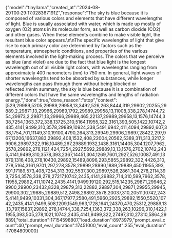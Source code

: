 {"model":"tinyllama","created_at":"2024-08-29T00:29:17.028367191Z","response":"The sky is blue because it is composed of various colors and elements that have different wavelengths of light. Blue is usually associated with water, which is made up mostly of oxygen (O2) atoms in its molecular form, as well as carbon dioxide (CO2) and other gases. When these elements combine to make visible light, the resultant blue color appears.\n\nThe specific wavelengths of light that give rise to each primary color are determined by factors such as the temperature, atmospheric conditions, and properties of the various elements involved in the light-making process. The colors that we perceive as blue (and violet) are due to the fact that blue light is the longest wavelength out of all visible light colors, with wavelengths ranging from approximately 400 nanometers (nm) to 750 nm. In general, light waves of shorter wavelengths tend to be absorbed by substances, while longer wavelengths can pass through them without being blocked or reflected.\n\nIn summary, the sky is blue because it is a combination of different colors that have the same wavelengths and lengths of radiation energy.","done":true,"done_reason":"stop","context":[529,29989,5205,29989,29958,13,3492,526,263,8444,319,29902,20255,29889,2,29871,13,29966,29989,1792,29989,29958,13,11008,338,278,14744,7254,29973,2,29871,13,29966,29989,465,22137,29989,29958,13,1576,14744,338,7254,1363,372,338,13725,310,5164,11955,322,3161,393,505,1422,10742,2435,4141,9499,310,3578,29889,10924,338,5491,6942,411,4094,29892,607,338,1754,701,11149,310,19100,4790,264,313,29949,29906,29897,28422,297,967,13206,16637,883,29892,408,1532,408,22004,20562,5389,311,313,3217,29906,29897,322,916,10489,267,29889,1932,1438,3161,14405,304,1207,7962,3578,29892,278,1121,424,7254,2927,5692,29889,13,13,1576,2702,10742,2435,4141,9499,310,3578,393,2367,14451,304,1269,7601,2927,526,10087,491,13879,1316,408,278,10430,29892,15489,8096,293,5855,29892,322,4426,310,278,5164,3161,9701,297,278,3578,29899,28990,1889,29889,450,11955,393,591,17189,573,408,7254,313,392,5537,300,29897,526,2861,304,278,2114,393,7254,3578,338,278,27217,10742,2435,4141,29882,714,310,599,7962,3578,11955,29892,411,10742,2435,4141,9499,19120,292,515,14235,29871,29946,29900,29900,23432,8328,29879,313,22882,29897,304,29871,29955,29945,29900,302,29885,29889,512,2498,29892,3578,20037,310,20511,10742,2435,4141,9499,10331,304,367,17977,2580,491,5960,2925,29892,1550,5520,10742,2435,4141,9499,508,1209,1549,963,1728,1641,24370,470,25312,29889,13,13,797,15837,29892,278,14744,338,7254,1363,372,338,263,10296,310,1422,11955,393,505,278,1021,10742,2435,4141,9499,322,27497,310,27310,5864,29889],"total_duration":17154598807,"load_duration":8973979,"prompt_eval_count":40,"prompt_eval_duration":17451000,"eval_count":255,"eval_duration":17084809000}